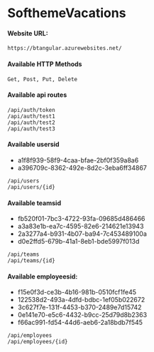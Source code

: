 # SofthemeVacations

#### Website URL: 
```
https://btangular.azurewebsites.net/
```
#### Available HTTP Methods
```
Get, Post, Put, Delete
```
#### Available api routes
```
/api/auth/token
/api/auth/test1
/api/auth/test2
/api/auth/test3
```
#### Available usersid

* a1f8f939-58f9-4caa-bfae-2bf0f359a8a6
* a396709c-8362-492e-8d2c-3eba6ff34867

```
/api/users
/api/users/{id}
```
#### Available teamsid

* fb520f01-7bc3-4722-93fa-09685d486466
* a3a83e1b-ea7c-4595-82e6-214621e13943
* 2a3277a4-b931-4b07-ba94-7c453489100a
* d0e2ffd5-679b-41a1-8eb1-bde5997f013d

```
/api/teams
/api/teams/{id}
```
#### Available employeesid:

* f15e0f3d-ce3b-4b16-981b-0510fcf1fe45
* 122538d2-493a-4dfd-bdbc-1ef05b022672
* 3c627f7e-131f-4453-b370-2489e7d15742
* 0e141e70-e5c6-4432-b9cc-25d79d8b2363
* f66ac991-fd54-44d6-aeb6-2a18bdb7f545

```
/api/employees
/api/employees/{id}
```

